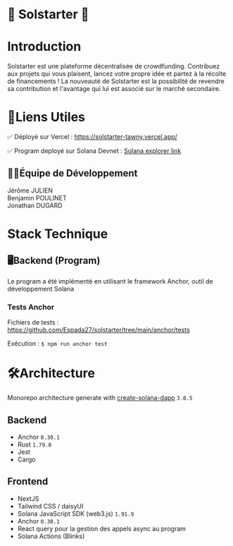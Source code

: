 # 🚀 Solstarter 🚀

# Introduction

Solstarter est une plateforme décentralisée de crowdfunding.
Contribuez aux projets qui vous plaisent, lancez votre propre idée et partez à la récolte de financements !
La nouveauté de Solstarter est la possibilité de revendre sa contribution et l'avantage qui lui est associé sur le marché secondaire.

# 🔗Liens Utiles

✅ Déployé sur Vercel : <https://solstarter-tawny.vercel.app/>

✅ Program deployé sur Solana Devnet : [Solana explorer link](https://explorer.solana.com/address/EPYqwH4n7Eu8n8NAwr1PorvsNJsjLfJDaQ7Q9QXxX8fX?cluster=devnet)

## 👨‍💻Équipe de Développement

Jérôme JULIEN  
Benjamin POULINET  
Jonathan DUGARD

# Stack Technique

## 🖥️Backend (Program)

Le program a été implémenté en utilisant le framework Anchor, outil de développement Solana

### Tests Anchor
Fichiers de tests : <https://github.com/Espada27/solstarter/tree/main/anchor/tests>

Exécution : 
```$ npm run anchor test```

# 🛠️Architecture

Monorepo architecture generate with [create-solana-dapp](https://www.npmjs.com/package/create-solana-dapp/v/3.0.5) ```3.0.5```

## Backend

- Anchor ```0.30.1```
- Rust ```1.79.0```
- Jest
- Cargo

## Frontend

- NextJS
- Tailwind CSS / daisyUI
- Solana JavaScript SDK (web3.js) ```1.91.9```
- Anchor ```0.30.1```
- React query pour la gestion des appels async au program
- Solana Actions (Blinks)
